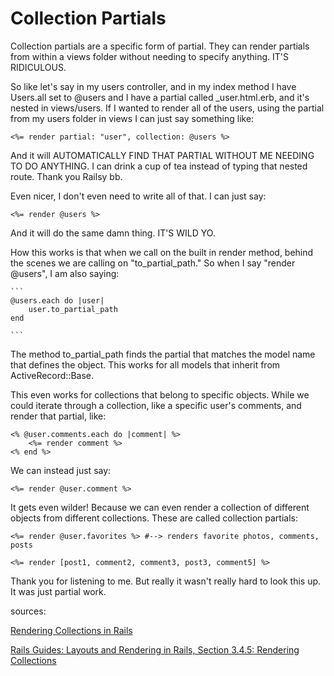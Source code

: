 <h1>Collection Partials</h1>

<p>Collection partials are a specific form of partial. They can render partials from within a views folder without needing to specify anything. IT'S RIDICULOUS.</p>

<p>So like let's say in my users controller, and in my index method I have Users.all set to @users and I have a partial called _user.html.erb, and it's nested in views/users. If I wanted to render all of the users, using the partial from my users folder in views I can just say something like:</p>

	 
	<%= render partial: "user", collection: @users %>

	

<p>And it will AUTOMATICALLY FIND THAT PARTIAL WITHOUT ME NEEDING TO DO ANYTHING. I can drink a cup of tea instead of typing that nested route. Thank you Railsy bb.</p>

<p>Even nicer, I don't even need to write all of that. I can just say:</p>

	
	<%= render @users %>

	
<p>And it will do the same damn thing. IT'S WILD YO.</p>

<p>How this works is that when we call on the built in render method, behind the scenes we are calling on "to_partial_path." So when I say "render @users", I am also saying:</p>

	```
 	@users.each do |user|
 		user.to_partial_path
 	end

 	```
<p>The method to_partial_path finds the partial that matches the model name that defines the object. This works for all models that inherit from ActiveRecord::Base.</p>

<p>This even works for collections that belong to specific objects. While we could iterate through a collection, like a specific user's comments, and render that partial, like:</p>

	
	<% @user.comments.each do |comment| %>
  		<%= render comment %>
	<% end %>

 	

<p>We can instead just say:</p>


	

 	<%= render @user.comment %>

  	

<p>It gets even wilder! Because we can even render a collection of different objects from different collections. These are called collection partials:</p>


	

 	<%= render @user.favorites %> #--> renders favorite photos, comments, posts

 	<%= render [post1, comment2, comment3, post3, comment5] %>

  	
<p>Thank you for listening to me. But really it wasn't really hard to look this up. It was just partial work.</p>

<p>sources:</p>

<p><a href="https://robots.thoughtbot.com/rendering-collections-in-rails">Rendering Collections in Rails</a></p>
<p><a href="http://guides.rubyonrails.org/layouts_and_rendering.html">Rails Guides: Layouts and Rendering in Rails, Section 3.4.5: Rendering Collections</a></p>
